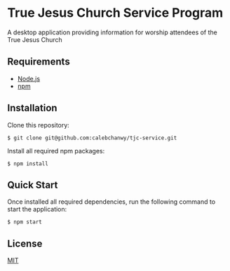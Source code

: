 # True Jesus Church Service Program
A desktop application providing information for worship attendees of the True Jesus Church


## Requirements
* [Node.js](https://nodejs.org/)
* [npm](https://www.npmjs.com/)

## Installation

Clone this repository:
```
$ git clone git@github.com:calebchanwy/tjc-service.git
```

Install all required npm packages:
```
$ npm install
```

## Quick Start

Once installed all required dependencies, run the following command to start the application:
```
$ npm start 
```

## License
[MIT](https://github.com/calebchanwy/tjc-service/blob/main/LICENSE)